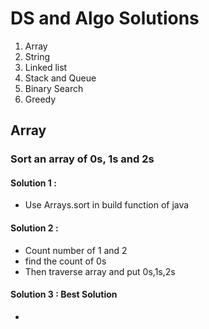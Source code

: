 # DS and Algo Solutions 

1. Array
2. String
3. Linked list
4. Stack and Queue
5. Binary Search
6. Greedy


## Array

###  Sort an array of 0s, 1s and 2s
#### Solution 1 :
- Use Arrays.sort in build function of java 
#### Solution 2 :
- Count number of 1 and 2
- find the count of 0s
- Then traverse array and put 0s,1s,2s
#### Solution 3 : Best Solution 
- 



